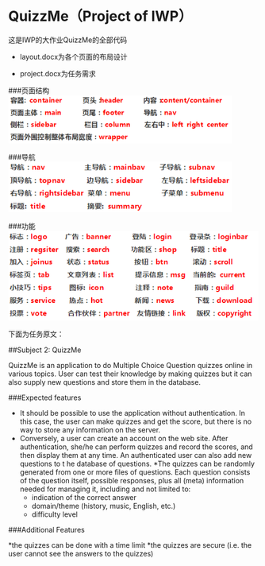 QuizzMe（Project of IWP）
===========================

这是IWP的大作业QuizzMe的全部代码

* layout.docx为各个页面的布局设计

* project.docx为任务需求

###页面结构
![页面结构](img/user-guide1.jpg)

###导航
![导航栏](img/user-guide2.jpg)

###功能
![功能](img/user-guide3.jpg)

下面为任务原文：

##Subject 2: QuizzMe

QuizzMe is an application to  do Multiple Choice Question quizzes online in various topics. User can test their knowledge by making quizzes but it can also supply new questions and store them in the database.

###Expected features
* It should be possible to use the application without authentication. In this case, the user can make quizzes and get the score, but there is no way to store any information on the server.
* Conversely, a user can create an account on the web site. After authentication, she/he can perform quizzes and record the scores, and then display them at any time. An authenticated user can also add new questions to t he database of questions.
*The quizzes can be randomly generated from one or more files of questions. Each question consists of the question itself, possible responses, plus all (meta) information needed for managing it, including and not limited to:
    * indication of the correct answer
    * domain/theme (history, music, English, etc.)
    * difficulty level

###Additional Features

*the quizzes can be done with a time limit
*the quizzes are secure (i.e. the user cannot see the answers to the quizzes)

